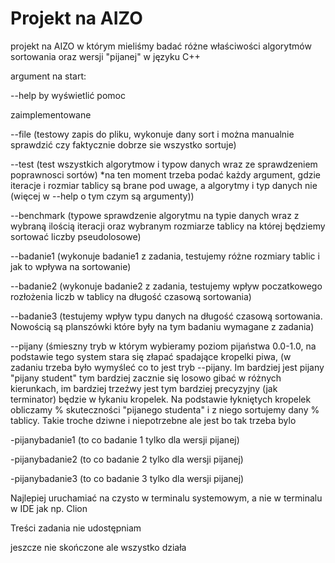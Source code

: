 # Projekt na AIZO
 projekt na AIZO w którym mieliśmy badać różne właściwości algorytmów sortowania oraz wersji "pijanej" w języku C++

argument na start:

--help by wyświetlić pomoc

zaimplementowane

--file (testowy zapis do pliku, wykonuje dany sort i można manualnie sprawdzić czy faktycznie dobrze sie wszystko sortuje)

--test (test wszystkich algorytmow i typow danych wraz ze sprawdzeniem poprawnosci sortów) *na ten moment trzeba podać każdy argument, gdzie iteracje i rozmiar tablicy są brane 
pod uwage, a algorytmy i typ danych nie (więcej w --help o tym czym są argumenty))

--benchmark (typowe sprawdzenie algorytmu na typie danych wraz z wybraną ilością iteracji oraz wybranym rozmiarze tablicy na której będziemy sortować liczby pseudolosowe)

--badanie1 (wykonuje badanie1 z zadania, testujemy różne rozmiary tablic i jak to wpływa na sortowanie)

--badanie2 (wykonuje badanie2 z zadania, testujemy wpływ poczatkowego rozłożenia liczb w tablicy na długość czasową sortowania)

--badanie3 (testujemy wpływ typu danych na długość czasową sortowania. Nowością są planszówki które były na tym badaniu wymagane z zadania)


--pijany (śmieszny tryb w którym wybieramy poziom pijaństwa 0.0-1.0, na podstawie tego system stara się złapać spadające kropelki piwa, (w zadaniu trzeba było wymyśleć co to jest tryb --pijany. Im bardziej jest pijany "pijany student" tym bardziej zacznie się losowo gibać w różnych kierunkach, im bardziej trzeźwy jest tym bardziej precyzyjny (jak terminator) będzie w łykaniu kropelek. Na podstawie łykniętych kropelek obliczamy % skuteczności "pijanego studenta" i z niego sortujemy dany % tablicy. Takie troche dziwne i niepotrzebne ale jest bo tak trzeba bylo


-pijanybadanie1 (to co badanie 1 tylko dla wersji pijanej)

-pijanybadanie2 (to co badanie 2 tylko dla wersji pijanej)

-pijanybadanie3 (to co badanie 3 tylko dla wersji pijanej)


Najlepiej uruchamiać na czysto w terminalu systemowym, a nie w terminalu w IDE jak np. Clion


Treści zadania nie udostępniam


jeszcze nie skończone ale wszystko działa
